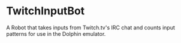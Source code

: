 # TwitchInputBot
A Robot that takes inputs from Twitch.tv's IRC chat and counts input patterns for use in the Dolphin emulator.
